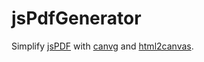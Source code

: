 # jsPdfGenerator
Simplify [jsPDF](https://github.com/MrRio/jsPDF) with [canvg](https://github.com/canvg/canvg) and [html2canvas](https://github.com/niklasvh/html2canvas).
